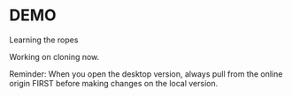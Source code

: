 # DEMO
Learning the ropes

Working on cloning now.

Reminder: When you open the desktop version, always pull from the online origin FIRST before making changes on the local version.
